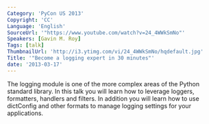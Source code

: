 ```yaml
---
Category: 'PyCon US 2013'
Copyright: 'CC'
Language: 'English'
SourceUrl: '"https://www.youtube.com/watch?v=24_4WWkSmNo"'
Speakers: [Gavin M. Roy]
Tags: [talk]
ThumbnailUrl: 'http://i3.ytimg.com/vi/24_4WWkSmNo/hqdefault.jpg'
Title: '"Become a logging expert in 30 minutes"'
date: '2013-03-17'
---
```

The logging module is one of the more complex areas of the Python standard library. In this talk you will learn how to leverage loggers, formatters, handlers and filters. In addition you will learn how to use dictConfig and other formats to manage logging settings for your applications.